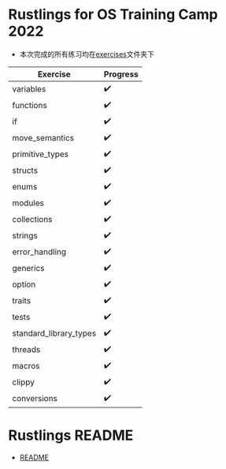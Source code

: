 # Rustlings for OS Training Camp 2022

+ 本次完成的所有练习均在[exercises](./exercises/)文件夹下

| Exercise               | Progress     |
|------------------------|--------------|
| variables              | :heavy_check_mark: |
| functions              | :heavy_check_mark: |
| if                     | :heavy_check_mark: |
| move_semantics         | :heavy_check_mark: |
| primitive_types        | :heavy_check_mark: |
| structs                | :heavy_check_mark: |
| enums                  | :heavy_check_mark: |
| modules                | :heavy_check_mark: |
| collections            | :heavy_check_mark: |
| strings                | :heavy_check_mark: |
| error_handling         | :heavy_check_mark: |
| generics               | :heavy_check_mark: |
| option                 | :heavy_check_mark: |
| traits                 | :heavy_check_mark: |
| tests                  | :heavy_check_mark: |
| standard_library_types | :heavy_check_mark: |
| threads                | :heavy_check_mark: |
| macros                 | :heavy_check_mark: |
| clippy                 | :heavy_check_mark: |
| conversions            | :heavy_check_mark: |


# Rustlings README

+ [README](./rustlings_README.md)
